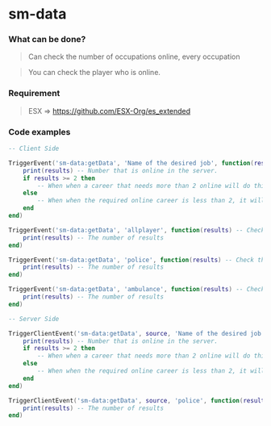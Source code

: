 # sm-data

### What can be done?
> Can check the number of occupations online, every occupation

> You can check the player who is online.

### Requirement
> ESX => https://github.com/ESX-Org/es_extended

### Code examples

```lua
-- Client Side

TriggerEvent('sm-data:getData', 'Name of the desired job', function(results)
    print(results) -- Number that is online in the server.
    if results >= 2 then
        -- When when a career that needs more than 2 online will do this line
    else
        -- When when the required online career is less than 2, it will do this line.
    end
end)

TriggerEvent('sm-data:getData', 'allplayer', function(results) -- Check the number of players in the entire server.
    print(results) -- The number of results
end)

TriggerEvent('sm-data:getData', 'police', function(results) -- Check the number of police in the entire server.
    print(results) -- The number of results
end)

TriggerEvent('sm-data:getData', 'ambulance', function(results) -- Check the number of ambulance in the entire server.
    print(results) -- The number of results
end)
```


```lua
-- Server Side

TriggerClientEvent('sm-data:getData', source, 'Name of the desired job', function(results)
    print(results) -- Number that is online in the server.
    if results >= 2 then
        -- When when a career that needs more than 2 online will do this line
    else
        -- When when the required online career is less than 2, it will do this line.
    end
end)

TriggerClientEvent('sm-data:getData', source, 'police', function(results)
    print(results) -- The number of results
end)
```
